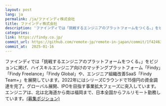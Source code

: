 ```yaml
---
layout: post
lang: ja
permalink: /ja/ファインディ株式会社
title: ファインディ株式会社
description: 'ファインディでは「挑戦するエンジニアのプラットフォームをつくる。」をビジョンに掲げ、ハイスキルエンジニア向けのマッチングプラットフォーム「Findy」「Findy Freelance」「Findy Global」や、エンジニア組織改善SaaS「Findy Team+」を展開しています。2022年にはシリーズCラウンドで15億円の資金調達を完了。グローバル展開、IPOを目指す事業拡大フェーズに突入しています。 エンジニアは、北は北海道から南は福岡まで、日本全国からフルリモート勤務しています。(募集ポジション)'
categories: 
link: https://findy.co.jp/
commit_url: https://github.com/remote-jp/remote-in-japan/commit/1f42463fa278ec6976af90175ef27509a22908f0
commit_at:  2025-01-16
---
```


<p>ファインディでは「挑戦するエンジニアのプラットフォームをつくる。」をビジョンに掲げ、ハイスキルエンジニア向けのマッチングプラットフォーム「Findy」「Findy Freelance」「Findy Global」や、エンジニア組織改善SaaS「Findy Team+」を展開しています。2022年にはシリーズCラウンドで15億円の資金調達を完了。グローバル展開、IPOを目指す事業拡大フェーズに突入しています。<br />エンジニアは、北は北海道から南は福岡まで、日本全国からフルリモート勤務しています。<a href="https://herp.careers/v1/findy/requisition-groups/14c4a661-5e48-40c5-99d0-ea657b8b4c04">(募集ポジション)</a></p>
